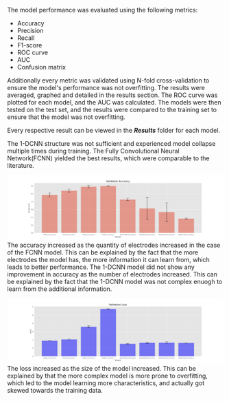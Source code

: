 The model performance was evaluated using the following metrics:
- Accuracy
- Precision
- Recall
- F1-score
- ROC curve
- AUC
- Confusion matrix

Additionally every metric was validated using N-fold cross-validation to ensure the model's performance was not overfitting. The results were averaged, graphed and detailed in the results section. The ROC curve was plotted for each model, and the AUC was calculated. The models were then tested on the test set, and the results were compared to the training set to ensure that the model was not overfitting. 

Every respective result can be viewed in the _**Results**_ folder for each model.

The 1-DCNN structure was not sufficient and experienced model collapse multiple times during training.
The Fully Convolutional Neural Network(FCNN) yielded the best results, which were comparable to the literature.

![Accuracy plot](../public/accuracy_plot.png)
The accuracy increased as the quantity of electrodes increased in the case of the FCNN model. This can be explained by the fact that the more electrodes the model has, the more information it can learn from, which leads to better performance. The 1-DCNN model did not show any improvement in accuracy as the number of electrodes increased. This can be explained by the fact that the 1-DCNN model was not complex enuogh to learn from the additional information.

![Loss plot](../public/loss_plot.png)
The loss increased as the size of the model increased. This can be explained by that the more complex model is more prone to overfitting, which led to the model learning more characteristics, and actually got skewed towards the training data.